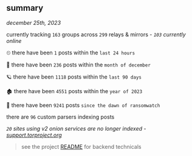 
## summary
_december 25th, 2023_

currently tracking `163` groups across `299` relays & mirrors - _`103` currently online_

⏲ there have been `1` posts within the `last 24 hours`

🦈 there have been `236` posts within the `month of december`

🪐 there have been `1118` posts within the `last 90 days`

🏚 there have been `4551` posts within the `year of 2023`

🦕 there have been `9241` posts `since the dawn of ransomwatch`

there are `96` custom parsers indexing posts

_`20` sites using v2 onion services are no longer indexed - [support.torproject.org](https://support.torproject.org/onionservices/v2-deprecation/)_

> see the project [README](https://github.com/joshhighet/ransomwatch#ransomwatch--) for backend technicals
